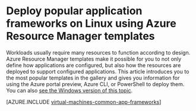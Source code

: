<properties
    pageTitle="Deploy application frameworks | Azure"
    description="Create popular application frameworks on Linux and Windows VMs using Azure Resource Manager templates to install Active Directory, Docker, and many more."
    services="virtual-machines-linux"
    documentationcenter="virtual-machines"
    author="squillace"
    manager="timlt"
    editor=""
    tags="azure-resource-manager" />
<tags
    ms.assetid="90e95919-4611-40d7-8fa8-e38facbde9a7"
    ms.service="virtual-machines-linux"
    ms.devlang="na"
    ms.topic="article"
    ms.tgt_pltfrm="vm-linux"
    ms.workload="infrastructure"
    ms.date="08/29/2016"
    wacn.date=""
    ms.author="rasquill"
    ms.custom="H1Hack27Feb2017" />

# Deploy popular application frameworks on Linux using Azure Resource Manager templates

Workloads usually require many resources to function according to design. Azure Resource Manager templates make it possible for you to not only define how applications are configured, but also how the resources are deployed to support configured applications. This article introduces you to the most popular templates in the gallery and gives you information for using the Azure portal preview, Azure CLI, or PowerShell to deploy them. You can also [see the Windows version of this topic](/documentation/articles/virtual-machines-windows-app-frameworks/).

[AZURE.INCLUDE [virtual-machines-common-app-frameworks](../../includes/virtual-machines-common-app-frameworks.md)]